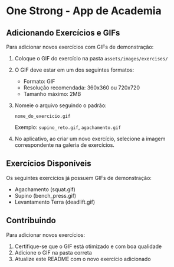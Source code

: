 # One Strong - App de Academia

## Adicionando Exercícios e GIFs

Para adicionar novos exercícios com GIFs de demonstração:

1. Coloque o GIF do exercício na pasta `assets/images/exercises/`
2. O GIF deve estar em um dos seguintes formatos:
   - Formato: GIF
   - Resolução recomendada: 360x360 ou 720x720
   - Tamanho máximo: 2MB

3. Nomeie o arquivo seguindo o padrão:
   ```
   nome_do_exercicio.gif
   ```
   Exemplo: `supino_reto.gif`, `agachamento.gif`

4. No aplicativo, ao criar um novo exercício, selecione a imagem correspondente na galeria de exercícios.

## Exercícios Disponíveis

Os seguintes exercícios já possuem GIFs de demonstração:

- Agachamento (squat.gif)
- Supino (bench_press.gif)
- Levantamento Terra (deadlift.gif)

## Contribuindo

Para adicionar novos exercícios:

1. Certifique-se que o GIF está otimizado e com boa qualidade
2. Adicione o GIF na pasta correta
3. Atualize este README com o novo exercício adicionado

